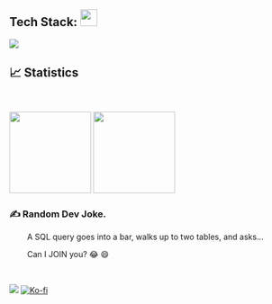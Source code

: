
## <b> Tech Stack:  </b><img src="https://media2.giphy.com/media/QssGEmpkyEOhBCb7e1/giphy.gif?cid=ecf05e47a0n3gi1bfqntqmob8g9aid1oyj2wr3ds3mg700bl&rid=giphy.gif" width ="30">
<p align="left">
  <a herf="https://github.com/the1Riddle">
    <img src="https://skillicons.dev/icons?i=c,py,cs,cmake,github,git,visualstudio,vim,mysql,bash,linux,dotnet,wordpress,docker&perline=13" />
  </a>
</p>

## 📈 Statistics

<br>
<p align="left">
    <a href="https://github.com/the1Riddle" target="_blank"><img height="145em" src="https://github-readme-stats.vercel.app/api?username=the-1Riddle&show_icons=true&bg_color=00000000&hide_border=true&hide_title=true&alt="GitHub statistics"></a>
    <a href="https://github.com/the1Riddle" target="_blank" target="_blank"><img height="145em" src="https://github-readme-stats.vercel.app/api/top-langs/?username=the-1Riddle&layout=compact&bg_color=00000000&hide_border=true&hide_title=true&hide=shaderlab"></a>
</p>

### ✍️ Random Dev Joke.


  &nbsp; &nbsp; &nbsp; &nbsp; A SQL query goes into a bar, walks up to two tables, and asks...
  
  &nbsp; &nbsp; &nbsp; &nbsp; Can I JOIN you? 😂 😄

<br>

[![](https://visitcount.itsvg.in/api?id=the-1Riddle&label=Profile%20Views&color=9&pretty=true)](https://github.com/the1Riddle) [![Ko-fi](https://img.shields.io/badge/Tea-coffee-red?logo=ko-fi)](https://ko-fi.com/the1riddle)


<!---

the-1Riddle/the-1Riddle is a ✨ special ✨ repository because its `README.md` (this file) appears on your GitHub profile.
You can click the Preview link to take a look at your changes
--->

